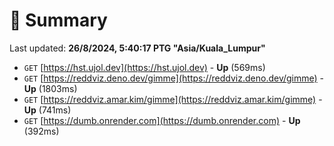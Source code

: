 # 📖 Summary
Last updated: **26/8/2024, 5:40:17 PTG "Asia/Kuala_Lumpur"**

- `GET` [https://hst.ujol.dev](https://hst.ujol.dev) - **Up** (569ms)
- `GET` [https://reddviz.deno.dev/gimme](https://reddviz.deno.dev/gimme) - **Up** (1803ms)
- `GET` [https://reddviz.amar.kim/gimme](https://reddviz.amar.kim/gimme) - **Up** (741ms)
- `GET` [https://dumb.onrender.com](https://dumb.onrender.com) - **Up** (392ms)
